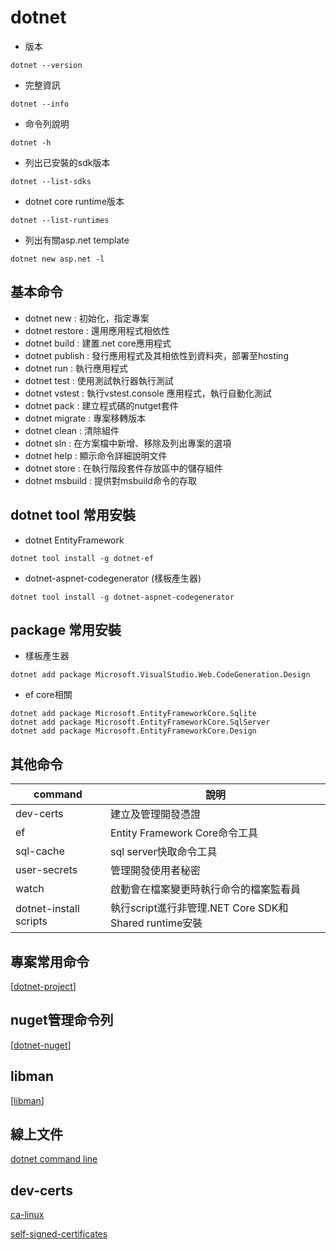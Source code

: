# dotnet

- 版本
```dotnetcli
dotnet --version
```

- 完整資訊
```dotnetcli
dotnet --info
```

- 命令列說明
```dotnetcli
dotnet -h
```

- 列出已安裝的sdk版本
```dotnetcli
dotnet --list-sdks
```

- dotnet core runtime版本
```dotnetcli
dotnet --list-runtimes
```

- 列出有關asp.net template
```dotnetcli
dotnet new asp.net -l
```
## 基本命令

- dotnet new : 初始化，指定專案
- dotnet restore : 還用應用程式相依性
- dotnet build : 建置.net core應用程式
- dotnet publish : 發行應用程式及其相依性到資料夾，部署至hosting
- dotnet run : 執行應用程式
- dotnet test : 使用測試執行器執行測試
- dotnet vstest : 執行vstest.console 應用程式，執行自動化測試
- dotnet pack : 建立程式碼的nutget套件
- dotnet migrate : 專案移轉版本
- dotnet clean : 清除組件
- dotnet sln : 在方案檔中新增、移除及列出專案的選項
- dotnet help : 顯示命令詳細說明文件
- dotnet store : 在執行階段套件存放區中的儲存組件
- dotnet msbuild : 提供對msbuild命令的存取


## dotnet tool 常用安裝

- dotnet EntityFramework
```dotnetcli
dotnet tool install -g dotnet-ef
```

- dotnet-aspnet-codegenerator (樣板產生器)
```dotnetcli
dotnet tool install -g dotnet-aspnet-codegenerator
```

## package 常用安裝
- 樣板產生器
```dotnetcli
dotnet add package Microsoft.VisualStudio.Web.CodeGeneration.Design
```

- ef core相關
```dotnetcli
dotnet add package Microsoft.EntityFrameworkCore.Sqlite
dotnet add package Microsoft.EntityFrameworkCore.SqlServer
dotnet add package Microsoft.EntityFrameworkCore.Design

```

## 其他命令

|command|說明|
|--|--|
|dev-certs| 建立及管理開發憑證|
|ef | Entity Framework Core命令工具|
|sql-cache|sql server快取命令工具|
|user-secrets|管理開發使用者秘密|
|watch|啟動會在檔案變更時執行命令的檔案監看員|
|dotnet-install scripts | 執行script進行非管理.NET Core SDK和Shared runtime安裝|

## 專案常用命令
[[dotnet-project]]

## nuget管理命令列

[[dotnet-nuget]]

## libman
[[libman]]

## 線上文件
[dotnet command line](https://docs.microsoft.com/zh-tw/dotnet/core/tools/dotnet-new)

## dev-certs

[ca-linux](https://bbs.archlinux.org/viewtopic.php?id=251330)

[self-signed-certificates](https://docs.microsoft.com/zh-tw/dotnet/core/additional-tools/self-signed-certificates-guide)

[//begin]: # "Autogenerated link references for markdown compatibility"
[dotnet-project]: dotnet-project.md "dotnet-project"
[dotnet-nuget]: dotnet-nuget.md "dotnet-nuget"
[libman]: libman.md "libman"
[//end]: # "Autogenerated link references"